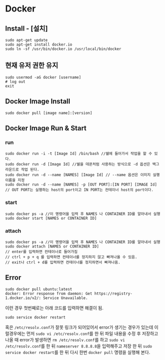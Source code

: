 # Docker

## Install - [설치]

```shell
sudo apt-get update
sudo apt-get install docker.io
sudo ln -sf /usr/bin/docker.io /usr/local/bin/docker
```

## 현재 유저 권한 유지

```shell
sudo usermod -aG docker [username]
# log out
exit
```

## Docker Image Install

```shell
sudo docker pull [image name]:[version]
```

## Docker Image Run & Start

### run

```shell
sudo docker run -i -t [Image Id] /bin/bash //쉘에 들어가서 작업을 할 수 있다.
sudo docker run -d [Image Id] //쉘을 데몬처럼 사용하는 방식으로 -d 옵션은 백그라운드로 작업 된다.
sudo docker run -d --name [NAMES] [Image Id] // --name 옵션은 이미지 실행 이름을 지정
sudo docker run -d --name [NAMES] -p [OUT PORT]:[IN PORT] [IMAGE Id] // OUT PORT는 실행하는 host의 port이고 IN PORT는 컨테이너 host의 port이다.
```

### start

```shell
sudo docker ps -a //이 명령어을 입력 후 NAMES 나 CONTAINER ID를 알아내서 실행
sudo docker start [NAMES or CONTAINER ID]
```

### attach

```shell
sudo docker ps -a //이 명령어을 입력 후 NAMES 나 CONTAINER ID를 알아내서 실행
sudo docker attach [NAMES or CONTAINER ID]
// enter를 입력하면 컨테이너로 들어가짐
// ctrl + p + q 를 입력하면 컨테이너를 정지하지 않고 빠져나올 수 있음.
// exit나 ctrl + d를 입력하면 컨테이너를 정지하면서 빠져나옴.
```

## Error

```shell
sudo docker pull ubuntu:latest
docker: Error response from daemon: Get https://registry-1.docker.io/v2/: Service Unavailable.
```

이런 경우 첫번째로는 아래 코드를 입력하면 해결이 됨.

```shell
sudo service docker restart
```

혹은 `/etc/resolv.conf`가 잘못 링크가 되어있어서 error가 생기는 경우가 있는데
이럴경우에는 먼저 `sudo vi /etc/resolv.conf`를 한 뒤 파일 내용을 수정 후 저장하고 나올 때 error가 발생하면 `rm /etc/resolv.conf`를 하고 `sudo vi /etc/resolv.conf`를 한 뒤 `nameserver 8.8.8.8`을 입력해주고 저장 한 뒤 `sudo service docker restart`를 한 뒤 다시 한번 `docker pull` 명령을 실행해 본다.
